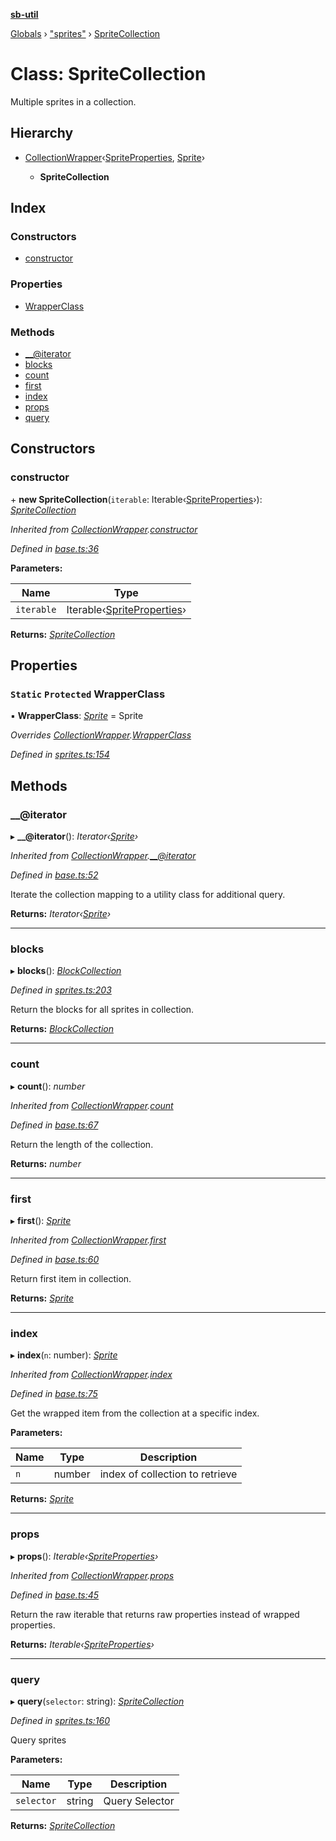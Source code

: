 **[sb-util](../README.md)**

[Globals](../globals.md) › ["sprites"](../modules/_sprites_.md) › [SpriteCollection](_sprites_.spritecollection.md)

# Class: SpriteCollection

Multiple sprites in a collection.

## Hierarchy

* [CollectionWrapper](_base_.collectionwrapper.md)‹[SpriteProperties](../interfaces/_abstracts_.spriteproperties.md), [Sprite](_sprites_.sprite.md)›

  * **SpriteCollection**

## Index

### Constructors

* [constructor](_sprites_.spritecollection.md#constructor)

### Properties

* [WrapperClass](_sprites_.spritecollection.md#static-protected-wrapperclass)

### Methods

* [__@iterator](_sprites_.spritecollection.md#__@iterator)
* [blocks](_sprites_.spritecollection.md#blocks)
* [count](_sprites_.spritecollection.md#count)
* [first](_sprites_.spritecollection.md#first)
* [index](_sprites_.spritecollection.md#index)
* [props](_sprites_.spritecollection.md#props)
* [query](_sprites_.spritecollection.md#query)

## Constructors

###  constructor

\+ **new SpriteCollection**(`iterable`: Iterable‹[SpriteProperties](../interfaces/_abstracts_.spriteproperties.md)›): *[SpriteCollection](_sprites_.spritecollection.md)*

*Inherited from [CollectionWrapper](_base_.collectionwrapper.md).[constructor](_base_.collectionwrapper.md#constructor)*

*Defined in [base.ts:36](https://github.com/bocoup/sb-util/blob/565edc9/src/base.ts#L36)*

**Parameters:**

Name | Type |
------ | ------ |
`iterable` | Iterable‹[SpriteProperties](../interfaces/_abstracts_.spriteproperties.md)› |

**Returns:** *[SpriteCollection](_sprites_.spritecollection.md)*

## Properties

### `Static` `Protected` WrapperClass

▪ **WrapperClass**: *[Sprite](_sprites_.sprite.md)* =  Sprite

*Overrides [CollectionWrapper](_base_.collectionwrapper.md).[WrapperClass](_base_.collectionwrapper.md#static-protected-wrapperclass)*

*Defined in [sprites.ts:154](https://github.com/bocoup/sb-util/blob/565edc9/src/sprites.ts#L154)*

## Methods

###  __@iterator

▸ **__@iterator**(): *Iterator‹[Sprite](_sprites_.sprite.md)›*

*Inherited from [CollectionWrapper](_base_.collectionwrapper.md).[__@iterator](_base_.collectionwrapper.md#__@iterator)*

*Defined in [base.ts:52](https://github.com/bocoup/sb-util/blob/565edc9/src/base.ts#L52)*

Iterate the collection mapping to a utility class for additional query.

**Returns:** *Iterator‹[Sprite](_sprites_.sprite.md)›*

___

###  blocks

▸ **blocks**(): *[BlockCollection](_blocks_.blockcollection.md)*

*Defined in [sprites.ts:203](https://github.com/bocoup/sb-util/blob/565edc9/src/sprites.ts#L203)*

Return the blocks for all sprites in collection.

**Returns:** *[BlockCollection](_blocks_.blockcollection.md)*

___

###  count

▸ **count**(): *number*

*Inherited from [CollectionWrapper](_base_.collectionwrapper.md).[count](_base_.collectionwrapper.md#count)*

*Defined in [base.ts:67](https://github.com/bocoup/sb-util/blob/565edc9/src/base.ts#L67)*

Return the length of the collection.

**Returns:** *number*

___

###  first

▸ **first**(): *[Sprite](_sprites_.sprite.md)*

*Inherited from [CollectionWrapper](_base_.collectionwrapper.md).[first](_base_.collectionwrapper.md#first)*

*Defined in [base.ts:60](https://github.com/bocoup/sb-util/blob/565edc9/src/base.ts#L60)*

Return first item in collection.

**Returns:** *[Sprite](_sprites_.sprite.md)*

___

###  index

▸ **index**(`n`: number): *[Sprite](_sprites_.sprite.md)*

*Inherited from [CollectionWrapper](_base_.collectionwrapper.md).[index](_base_.collectionwrapper.md#index)*

*Defined in [base.ts:75](https://github.com/bocoup/sb-util/blob/565edc9/src/base.ts#L75)*

Get the wrapped item from the collection at a specific index.

**Parameters:**

Name | Type | Description |
------ | ------ | ------ |
`n` | number | index of collection to retrieve  |

**Returns:** *[Sprite](_sprites_.sprite.md)*

___

###  props

▸ **props**(): *Iterable‹[SpriteProperties](../interfaces/_abstracts_.spriteproperties.md)›*

*Inherited from [CollectionWrapper](_base_.collectionwrapper.md).[props](_base_.collectionwrapper.md#props)*

*Defined in [base.ts:45](https://github.com/bocoup/sb-util/blob/565edc9/src/base.ts#L45)*

Return the raw iterable that returns raw properties instead of wrapped properties.

**Returns:** *Iterable‹[SpriteProperties](../interfaces/_abstracts_.spriteproperties.md)›*

___

###  query

▸ **query**(`selector`: string): *[SpriteCollection](_sprites_.spritecollection.md)*

*Defined in [sprites.ts:160](https://github.com/bocoup/sb-util/blob/565edc9/src/sprites.ts#L160)*

Query sprites

**Parameters:**

Name | Type | Description |
------ | ------ | ------ |
`selector` | string | Query Selector  |

**Returns:** *[SpriteCollection](_sprites_.spritecollection.md)*